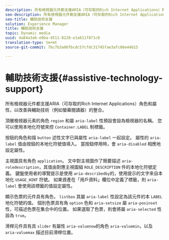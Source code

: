 ```yaml
---
description: 所有檢視器元件都支援ARIA（可存取的Rich Internet Applications）角色和屬性，以改善與輔助技術（例如螢幕閱讀器）的整合。
seo-description: 所有檢視器元件都支援ARIA（可存取的Rich Internet Applications）角色和屬性，以改善與輔助技術（例如螢幕閱讀器）的整合。
seo-title: 輔助技術支援
solution: Experience Manager
title: 輔助技術支援
topic: Dynamic media
uuid: 4a84a3a6-e9ba-4511-8228-e1a611f871c0
translation-type: tm+mt
source-git-commit: 7bc7b3a86fbcdc57cfdc31745fae3afc06e44b15

---
```



# 輔助技術支援{#assistive-technology-support}

所有檢視器元件都支援ARIA（可存取的Rich Internet Applications）角色和屬性，以改善與輔助技術（例如螢幕閱讀器）的整合。

頂層檢視器元素的角色 `region` 和屬 `aria-label` 性預設會設為檢視器的名稱。 您可以使用本地化符號來控 `Container.LABEL` 制標籤。

按鈕的角色和描 `button` 述性文字已與屬性 `aria-label` 一起設定。 屬性的 `aria-label` 值由按鈕的本地化符號值填入。 當按鈕停用時，會 `aria-disabled` 相應地設定屬性。

主視圖具有角色 `application`。 文中對主視圖作了簡要描述 `aria-roledescription`，其值由對應主視圖組 `ROLE_DESCRIPTION` 件的本地化符號定義。 鍵盤使用者的導覽提示是使用 `aria-describedby`的，使用提示的文字來自本地化 `USAGE_HINT` 符號。 如果資產在「用戶資料」欄位中定義了標籤，則 `aria-label` 會使用該標籤的值設定屬性。

顯示色票的元件具有角色， `listbox` 其屬 `aria-label` 性設定為該元件的本 `LABEL` 地化符號的值。 個別色票具有角 `option` 色和 `aria-setsize` 屬 `aria-posinset` 性，可描述色票在集合中的位置。 如果選取了色票，則會將屬 `aria-selected` 性設為 `true`。

滑桿元件具有具 `slider` 有屬性 `aria-valuenow`的角色 `aria-valuemin`，以及 `aria-valuemax` 描述目前滑桿位置。
